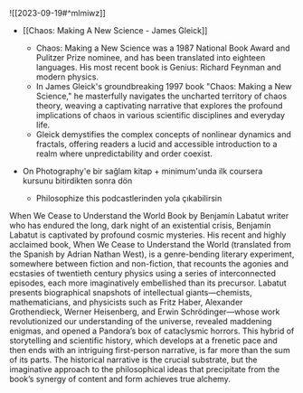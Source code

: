 ![[2023-09-19#^mlmiwz]]

- [[Chaos: Making A New Science - James Gleick]]
	- Chaos: Making a New Science was a 1987 National Book Award and Pulitzer Prize nominee, and has been translated into eighteen languages. His most recent book is Genius: Richard Feynman and modern physics.
	- In James Gleick's groundbreaking 1997 book "Chaos: Making a New Science," he masterfully navigates the uncharted territory of chaos theory, weaving a captivating narrative that explores the profound implications of chaos in various scientific disciplines and everyday life.  
	- Gleick demystifies the complex concepts of nonlinear dynamics and fractals, offering readers a lucid and accessible introduction to a realm where unpredictability and order coexist.

- On Photography'e bir sağlam kitap + minimum'unda ilk coursera kursunu bitirdikten sonra dön
	- Philosophize this podcastlerinden yola çıkabilirsin


When We Cease to Understand the World Book by Benjamín Labatut
writer who has endured the long, dark night of an existential crisis, Benjamín Labatut is captivated by profound cosmic mysteries. His recent and highly acclaimed book, When We Cease to Understand the World (translated from the Spanish by Adrian Nathan West), is a genre-bending literary experiment, somewhere between fiction and non-fiction, that recounts the agonies and ecstasies of twentieth century physics using a series of interconnected episodes, each more imaginatively embellished than its precursor. Labatut presents biographical snapshots of intellectual giants—chemists, mathematicians, and physicists such as Fritz Haber, Alexander Grothendieck, Werner Heisenberg, and Erwin Schrödinger—whose work revolutionized our understanding of the universe, revealed maddening enigmas, and opened a Pandora’s box of cataclysmic horrors. This hybrid of storytelling and scientific history, which develops at a frenetic pace and then ends with an intriguing first-person narrative, is far more than the sum of its parts. The historical narrative is the crucial substrate, but the imaginative approach to the philosophical ideas that precipitate from the book’s synergy of content and form achieves true alchemy. 